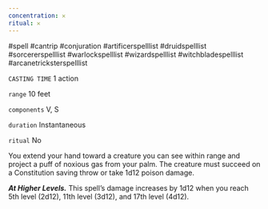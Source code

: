 ```yaml
---
concentration: 𐄂
ritual: 𐄂
---
```

#spell #cantrip #conjuration #artificerspelllist #druidspelllist #sorcererspelllist #warlockspelllist #wizardspelllist #witchbladespelllist #arcanetricksterspelllist

`CASTING TIME`
1 action

`range`
10 feet

`components`
V, S

`duration`
Instantaneous

`ritual`
No

You extend your hand toward a creature you can see within range and project a puff of noxious gas from your palm. The creature must succeed on a Constitution saving throw or take 1d12 poison damage.

**_At Higher Levels._** This spell’s damage increases by 1d12 when you reach 5th level (2d12), 11th level (3d12), and 17th level (4d12).